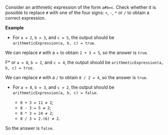 Consider an arithmetic expression of the form `a#b=c`. Check whether it is possible to replace `#` with one of the four signs: `+`, `-`, `*` or `/` to obtain a correct expression.

**Example**

* For `a = 2`, `b = 3`, and `c = 5`, the output should be
`arithmeticExpression(a, b, c) = true`.

We can replace `#` with a + to obtain `2 + 3 = 5`, so the answer is `true`.

F* or `a = 8`, `b = 2`, and `c = 4`, the output should be
`arithmeticExpression(a, b, c) = true`.

We can replace `#` with a `/` to obtain `8 / 2 = 4`, so the answer is `true`.

* For `a = 8`, `b = 3`, and `c = 2`, the output should be
`arithmeticExpression(a, b, c) = false`.
    
    * `8 + 3 = 11 ≠ 2`;
    * `8 - 3 = 5 ≠ 2`;
    * `8 * 3 = 24 ≠ 2`;
    * `8 / 3 = 2.(6) ≠ 2`.

So the answer is `false`.